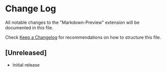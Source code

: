 # Change Log

All notable changes to the "Markdown-Preview" extension will be documented in this file.

Check [Keep a Changelog](http://keepachangelog.com/) for recommendations on how to structure this file.

## [Unreleased]

- Initial release